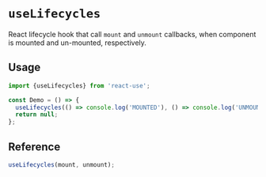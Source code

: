# `useLifecycles`

React lifecycle hook that call `mount` and `unmount` callbacks, when
component is mounted and un-mounted, respectively.


## Usage

```jsx
import {useLifecycles} from 'react-use';

const Demo = () => {
  useLifecycles(() => console.log('MOUNTED'), () => console.log('UNMOUNTED'));
  return null;
};
```


## Reference
<!-- eslint-skip -->
```js
useLifecycles(mount, unmount);
```
